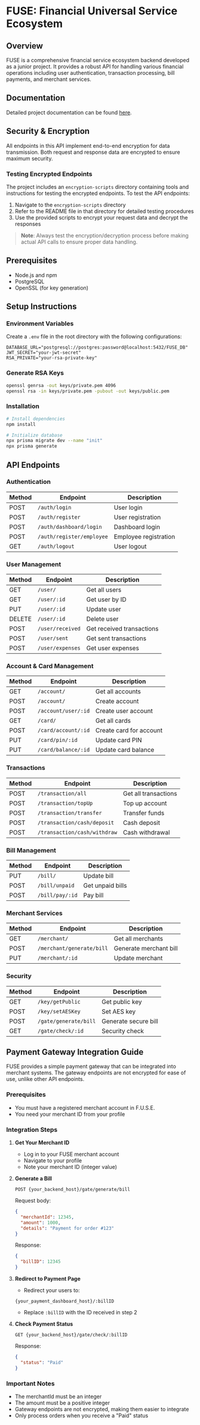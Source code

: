 # FUSE: Financial Universal Service Ecosystem

## Overview
FUSE is a comprehensive financial service ecosystem backend developed as a junior project. It provides a robust API for handling various financial operations including user authentication, transaction processing, bill payments, and merchant services.

## Documentation
Detailed project documentation can be found [here](https://drive.google.com/file/d/1e5Md-OdN4G0OEmQsxQEkxhzDApd_nhV4/view?usp=sharing).

## Security & Encryption
All endpoints in this API implement end-to-end encryption for data transmission. Both request and response data are encrypted to ensure maximum security.

### Testing Encrypted Endpoints
The project includes an `encryption-scripts` directory containing tools and instructions for testing the encrypted endpoints. To test the API endpoints:

1. Navigate to the `encryption-scripts` directory
2. Refer to the README file in that directory for detailed testing procedures
3. Use the provided scripts to encrypt your request data and decrypt the responses

> **Note**: Always test the encryption/decryption process before making actual API calls to ensure proper data handling.

## Prerequisites
- Node.js and npm
- PostgreSQL
- OpenSSL (for key generation)

## Setup Instructions

### Environment Variables
Create a `.env` file in the root directory with the following configurations:
```env
DATABASE_URL="postgresql://postgres:password@localhost:5432/FUSE_DB"
JWT_SECRET="your-jwt-secret"
RSA_PRIVATE="your-rsa-private-key"
```

### Generate RSA Keys
```bash
openssl genrsa -out keys/private.pem 4096
openssl rsa -in keys/private.pem -pubout -out keys/public.pem
```

### Installation
```bash
# Install dependencies
npm install

# Initialize database
npx prisma migrate dev --name "init"
npx prisma generate
```

## API Endpoints

### Authentication
| Method | Endpoint | Description |
|--------|----------|-------------|
| POST | `/auth/login` | User login |
| POST | `/auth/register` | User registration |
| POST | `/auth/dashboard/login` | Dashboard login |
| POST | `/auth/register/employee` | Employee registration |
| GET | `/auth/logout` | User logout |

### User Management
| Method | Endpoint | Description |
|--------|----------|-------------|
| GET | `/user/` | Get all users |
| GET | `/user/:id` | Get user by ID |
| PUT | `/user/:id` | Update user |
| DELETE | `/user/:id` | Delete user |
| POST | `/user/received` | Get received transactions |
| POST | `/user/sent` | Get sent transactions |
| POST | `/user/expenses` | Get user expenses |

### Account & Card Management
| Method | Endpoint | Description |
|--------|----------|-------------|
| GET | `/account/` | Get all accounts |
| POST | `/account/` | Create account |
| POST | `/account/user/:id` | Create user account |
| GET | `/card/` | Get all cards |
| POST | `/card/account/:id` | Create card for account |
| PUT | `/card/pin/:id` | Update card PIN |
| PUT | `/card/balance/:id` | Update card balance |

### Transactions
| Method | Endpoint | Description |
|--------|----------|-------------|
| POST | `/transaction/all` | Get all transactions |
| POST | `/transaction/topUp` | Top up account |
| POST | `/transaction/transfer` | Transfer funds |
| POST | `/transaction/cash/deposit` | Cash deposit |
| POST | `/transaction/cash/withdraw` | Cash withdrawal |

### Bill Management
| Method | Endpoint | Description |
|--------|----------|-------------|
| PUT | `/bill/` | Update bill |
| POST | `/bill/unpaid` | Get unpaid bills |
| POST | `/bill/pay/:id` | Pay bill |

### Merchant Services
| Method | Endpoint | Description |
|--------|----------|-------------|
| GET | `/merchant/` | Get all merchants |
| POST | `/merchant/generate/bill` | Generate merchant bill |
| PUT | `/merchant/:id` | Update merchant |

### Security
| Method | Endpoint | Description |
|--------|----------|-------------|
| GET | `/key/getPublic` | Get public key |
| POST | `/key/setAESKey` | Set AES key |
| POST | `/gate/generate/bill` | Generate secure bill |
| GET | `/gate/check/:id` | Security check |


## Payment Gateway Integration Guide

FUSE provides a simple payment gateway that can be integrated into merchant systems. The gateway endpoints are not encrypted for ease of use, unlike other API endpoints.

### Prerequisites
- You must have a registered merchant account in F.U.S.E.
- You need your merchant ID from your profile

### Integration Steps

1. **Get Your Merchant ID**
   - Log in to your FUSE merchant account
   - Navigate to your profile
   - Note your merchant ID (integer value)

2. **Generate a Bill**
   ```http
   POST {your_backend_host}/gate/generate/bill
   ```
   Request body:
   ```json
   {
     "merchantId": 12345,
     "amount": 1000,
     "details": "Payment for order #123"
   }
   ```
   Response:
   ```json
   {
     "billID": 12345  
   }
   ```

3. **Redirect to Payment Page**
   - Redirect your users to:
   ```
   {your_payment_dashboard_host}/:billID
   ```
   - Replace `:billID` with the ID received in step 2

4. **Check Payment Status**
   ```http
   GET {your_backend_host}/gate/check/:billID
   ```
   Response:
   ```json
   {
     "status": "Paid"  
   }
   ```

### Important Notes
- The merchantId must be an integer
- The amount must be a positive integer
- Gateway endpoints are not encrypted, making them easier to integrate
- Only process orders when you receive a "Paid" status


